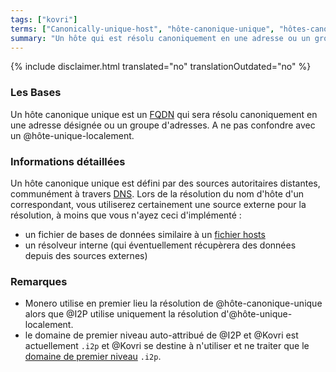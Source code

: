 ```yaml
---
tags: ["kovri"]
terms: ["Canonically-unique-host", "hôte-canonique-unique", "hôtes-canoniques-uniques"]
summary: "Un hôte qui est résolu canoniquement en une adresse ou un groupe d'adresses."
---
```


{% include disclaimer.html translated="no" translationOutdated="no" %}
### Les Bases

Un hôte canonique unique est un [FQDN](https://en.wikipedia.org/wiki/FQDN) qui sera résolu canoniquement en une adresse désignée ou un groupe d'adresses. A ne pas confondre avec un @hôte-unique-localement.

### Informations détaillées

Un hôte canonique unique est défini par des sources autoritaires distantes, communément à travers [DNS](https://fr.wikipedia.org/wiki/Domain_Name_System). Lors de la résolution du nom d'hôte d'un correspondant, vous utiliserez certainement une source externe pour la résolution, à moins que vous n'ayez ceci d'implémenté :

- un fichier de bases de données similaire à un [fichier hosts](https://en.wikipedia.org/wiki/etc/hosts)
- un résolveur interne (qui éventuellement récupèrera des données depuis des sources externes)

### Remarques

- Monero utilise en premier lieu la résolution de @hôte-canonique-unique alors que @I2P utilise uniquement la résolution d'@hôte-unique-localement.
- le domaine de premier niveau auto-attribué de @I2P et @Kovri est actuellement `.i2p` et @Kovri se destine à n'utiliser et ne traiter que le [domaine de premier niveau](https://fr.wikipedia.org/wiki/Top_level_domain) `.i2p`.
